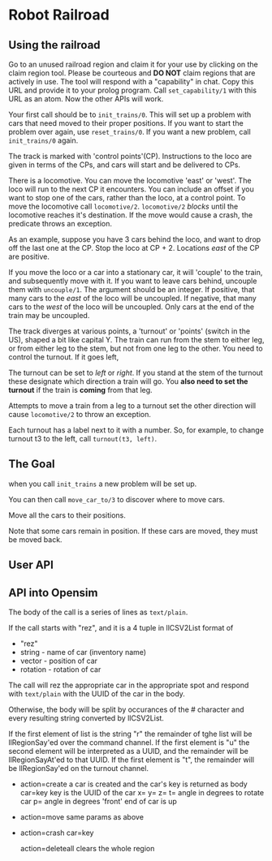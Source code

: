 # Robot Railroad

## Using the railroad

Go to an unused railroad region and claim it for your use by clicking on the
claim region tool. Please be courteous and **DO NOT** claim regions that are actively in use.
The tool will respond with a "capability" in chat. Copy this URL and provide it to your prolog
program. Call `set_capability/1` with this URL as an atom. Now the other APIs will work.

Your first call should be to `init_trains/0`. This will set up a problem with cars that need
moved to their proper positions. If you want to start the problem over again, use `reset_trains/0`.
If you want a new problem, call `init_trains/0` again.

The track is marked with 'control points'(CP). Instructions to the loco are given in terms
of the CPs, and cars will start and be delivered to CPs.

There is a locomotive. You can move the locomotive 'east' or 'west'. The loco will run
to the next CP it encounters. You can include an offset if you want to stop one of the cars,
rather than the loco, at a control point. To move the locomotive call `locomotive/2`.
`locomotive/2` _blocks_ until the locomotive reaches it's destination. If the move would cause a crash,
the predicate throws an exception.

As an example, suppose you have 3 cars behind the loco, and want to drop off the last one at
the CP.  Stop the loco at CP + 2. Locations _east_ of the CP are positive.

If you move the loco or a car into a stationary car, it will 'couple' to the train, and subsequently
move with it.  If you want to leave cars behind, uncouple them with `uncouple/1`. The argument
should be an integer. If positive, that many cars to the _east_ of the loco will be uncoupled.
If negative, that many cars to the _west_ of the loco will be uncoupled. Only cars at the end
of the train may be uncoupled.

The track diverges at various points, a 'turnout' or 'points' (switch in the US), shaped a
bit like capital Y.  The train can run from the stem to either leg, or from either leg to the
stem, but not from one leg to the other. You need to control the turnout. If it goes left,

The turnout can be set to _left_ or _right_. If you stand at the stem of the turnout these
designate which direction a train will go. You **also need to set the turnout** if the train
is **coming** from that leg.

Attempts to move a train from a leg to a turnout set the other direction will cause `locomotive/2` to
throw an exception.

Each turnout has a label next to it with a number. So, for example, to change turnout t3 to the left,
call  `turnout(t3, left)`.

## The Goal

when you call `init_trains` a new problem will be set up.

You can then call `move_car_to/3` to discover where to move cars.

Move all the cars to their positions.

Note that some cars remain in position. If these cars are moved, they must be moved back.

## User API

## API into Opensim

The body of the call is a series of lines as `text/plain`.

If the call starts with "rez", and it is a 4 tuple in llCSV2List format of 

 - "rez"
 - string - name of car (inventory name)
 - vector - position of car
 - rotation - rotation of car

The call will rez the appropriate car in the appropriate spot
and respond with `text/plain` with the UUID of the car in the body.

Otherwise, the body will be split by occurances of the # character and every resulting
string converted by llCSV2List. 

If the first element of list is the string "r" the remainder of tghe list will be llRegionSay'ed over the command channel. If the first element is "u" the second element will be interpreted as
a UUID, and the remainder will be llRegionSayAt'ed to that UUID. If the first element is "t",
the remainder will be llRegionSay'ed on the turnout channel.






 * action=create   a car is created and the car's key is returned as body
   car=key      key is the UUID of the car
   x= 
   y=
   z=
   t=    angle in degrees to rotate car
   p=    angle in degrees 'front' end of car is up
 
 * action=move same params as above

 * action=crash
   car=key
   

   action=deleteall   clears the whole region


